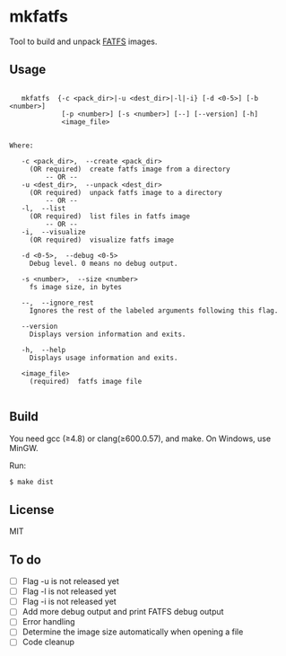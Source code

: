 # mkfatfs
Tool to build and unpack [FATFS](https://github.com/jkearins/ESP32_mkfatfs) images.


## Usage

```

   mkfatfs  {-c <pack_dir>|-u <dest_dir>|-l|-i} [-d <0-5>] [-b <number>]
             [-p <number>] [-s <number>] [--] [--version] [-h]
             <image_file>


Where: 

   -c <pack_dir>,  --create <pack_dir>
     (OR required)  create fatfs image from a directory
         -- OR --
   -u <dest_dir>,  --unpack <dest_dir>
     (OR required)  unpack fatfs image to a directory
         -- OR --
   -l,  --list
     (OR required)  list files in fatfs image
         -- OR --
   -i,  --visualize
     (OR required)  visualize fatfs image

   -d <0-5>,  --debug <0-5>
     Debug level. 0 means no debug output.

   -s <number>,  --size <number>
     fs image size, in bytes

   --,  --ignore_rest
     Ignores the rest of the labeled arguments following this flag.

   --version
     Displays version information and exits.

   -h,  --help
     Displays usage information and exits.

   <image_file>
     (required)  fatfs image file


```
## Build

You need gcc (≥4.8) or clang(≥600.0.57), and make. On Windows, use MinGW.

Run:
```bash
$ make dist
```

## License

MIT

## To do

- [ ] Flag -u is not released yet
- [ ] Flag -l is not released yet
- [ ] Flag -i is not released yet
- [ ] Add more debug output and print FATFS debug output
- [ ] Error handling
- [ ] Determine the image size automatically when opening a file
- [ ] Code cleanup
